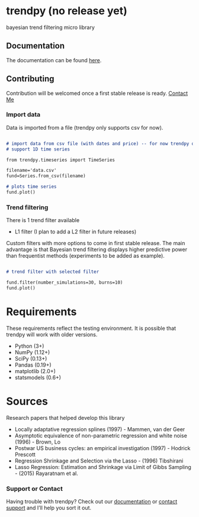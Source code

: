 # trendpy (no release yet)
bayesian trend filtering micro library

## Documentation

The documentation can be found [here](http://trendpy.readthedocs.io/en/latest/).

## Contributing

Contribution will be welcomed once a first stable release is ready. [Contact Me]()

### Import data

Data is imported from a file (trendpy only supports csv for now).

```markdown

# import data from csv file (with dates and price) -- for now trendpy only
# support 1D time series

from trendpy.timeseries import TimeSeries

filename='data.csv'
fund=Series.from_csv(filename)

# plots time series
fund.plot()

```

### Trend filtering

There is 1 trend filter available

* L1 filter (I plan to add a L2 filter in future releases)

Custom filters with more options to come in first stable release. 
The main advantage is that Bayesian trend filtering displays higher predictive power than frequentist methods (experiments to be added as example).

```markdown

# trend filter with selected filter

fund.filter(number_simulations=30, burns=10)
fund.plot()

```

# Requirements

These requirements reflect the testing environment.  It is possible
that trendpy will work with older versions.

* Python (3+)
* NumPy (1.12+)
* SciPy (0.13+)
* Pandas (0.19+)
* matplotlib (2.0+)
* statsmodels (0.6+)

# Sources

Research papers that helped develop this library

* Locally adaptative regression splines (1997) - Mammen, van der Geer
* Asymptotic equivalence of non-parametric regression and white noise (1996) - Brown, Lo
* Postwar US business cycles: an empirical investigation (1997) - Hodrick Prescott
* Regression Shrinkage and Selection via the Lasso - (1996) Tibshirani
* Lasso Regression: Estimation and Shrinkage via Limit of Gibbs Sampling - (2015) Rayaratnam et al.

### Support or Contact

Having trouble with trendpy? Check out our [documentation](http://trendpy.readthedocs.io/en/latest/) or [contact support](https://github.com/contact) and I’ll help you sort it out.
